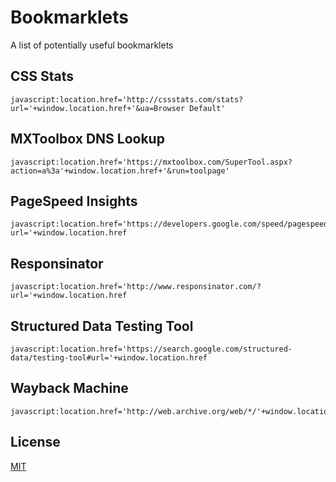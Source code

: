 # Bookmarklets
A list of potentially useful bookmarklets

## CSS Stats
```
javascript:location.href='http://cssstats.com/stats?url='+window.location.href+'&ua=Browser Default'
```

## MXToolbox DNS Lookup
```
javascript:location.href='https://mxtoolbox.com/SuperTool.aspx?action=a%3a'+window.location.href+'&run=toolpage'
```

## PageSpeed Insights
```
javascript:location.href='https://developers.google.com/speed/pagespeed/insights/?url='+window.location.href
```

## Responsinator
```
javascript:location.href='http://www.responsinator.com/?url='+window.location.href
```

## Structured Data Testing Tool
```
javascript:location.href='https://search.google.com/structured-data/testing-tool#url='+window.location.href
```

## Wayback Machine
```
javascript:location.href='http://web.archive.org/web/*/'+window.location.href
```
## License
[MIT](https://github.com/taylorbryant/bookmarklets/blob/master/LICENSE.md)
